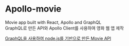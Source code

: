 # Apollo-movie
  
Movie app built with React, Apollo and GraphQL  
GraphQL로 만든 API와 Apollo Client를 사용하여 영화 웹 앱 제작

[GraphQL을 사용하여 node.js를 기반으로 만든 Movie API](https://hjban-dev.github.io/nomad_movie_app/#/)
